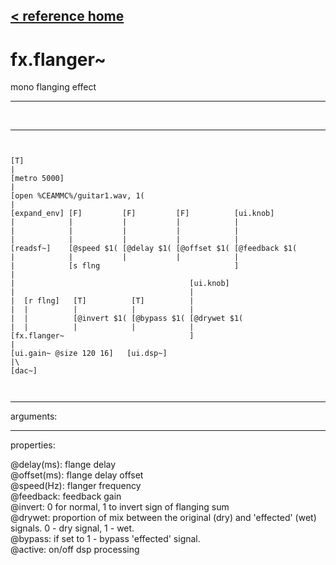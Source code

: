 [< reference home](index.html)
---

# fx.flanger~


mono flanging effect

---

<br>


---


```


[T]
|
[metro 5000]
|
[open %CEAMMC%/guitar1.wav, 1(
|
[expand_env] [F]         [F]         [F]          [ui.knob]
|            |           |           |            |
|            |           |           |            |
|            |           |           |            |
[readsf~]    [@speed $1( [@delay $1( [@offset $1( [@feedback $1(
|            |           |           |            |
|            [s flng                              ]
|
|                                       [ui.knob]
|                                       |
|  [r flng]   [T]          [T]          |
|  |          |            |            |
|  |          [@invert $1( [@bypass $1( [@drywet $1(
|  |          |            |            |
[fx.flanger~                            ]
|
[ui.gain~ @size 120 16]   [ui.dsp~]
|\
[dac~]

            
```

---
arguments:


---
properties:

@delay(ms): flange delay<br>
@offset(ms): flange delay offset<br>
@speed(Hz): flanger frequency<br>
@feedback: feedback
            gain<br>
@invert: 0 for normal, 1 to invert
            sign of flanging sum<br>
@drywet: proportion
            of mix between the original (dry) and &#39;effected&#39; (wet) signals. 0 - dry signal, 1 -
            wet.<br>
@bypass: if set to 1 - bypass
            &#39;effected&#39; signal.<br>
@active: on/off dsp
            processing<br>

